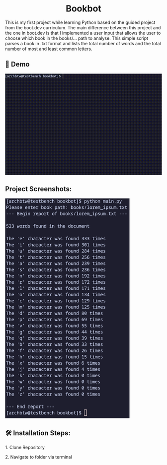 <h1 align="center" id="title">Bookbot</h1>

<p id="description">This is my first project while learning Python based on the guided project from the boot.dev curriculum. The main difference between this project and the one in boot.dev is that I implemented a user input that allows the user to choose which book in the books/... path to analyse. This simple script parses a book in .txt format and lists the total number of words and the total number of most and least common letters.</p>

<h2>🚀 Demo</h2>

![til](https://github.com/manonmars69/bookbot/blob/main/media/demo.gif)

<h2>Project Screenshots:</h2>

<img src="https://github.com/manonmars69/bookbot/blob/main/media/demo.png?raw=true" alt="project-screenshot" width="400px" >

<h2>🛠️ Installation Steps:</h2>

<p>1. Clone Repository</p>

<p>2. Navigate to folder via terminal</p>